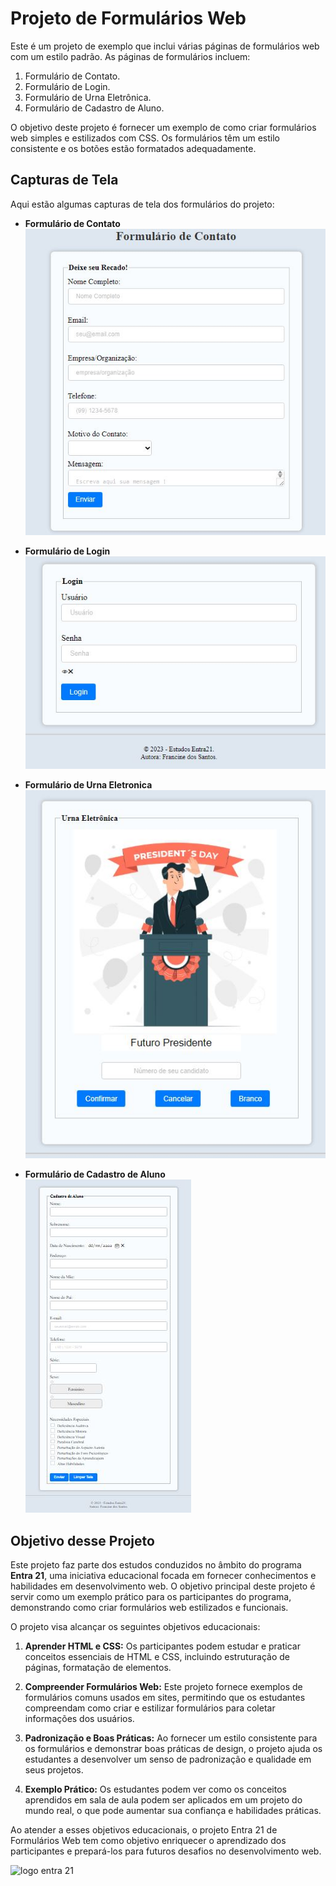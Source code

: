 # Projeto de Formulários Web


Este é um projeto de exemplo que inclui várias páginas de formulários web com um estilo padrão. As páginas de formulários incluem:

1. Formulário de Contato.
2. Formulário de Login.
3. Formulário de Urna Eletrônica.
4. Formulário de Cadastro de Aluno.

O objetivo deste projeto é fornecer um exemplo de como criar formulários web simples e estilizados com CSS. Os formulários têm um estilo consistente e os botões estão formatados adequadamente.

## Capturas de Tela

Aqui estão algumas capturas de tela dos formulários do projeto:

- **Formulário de Contato**<br>
  ![Formulário de Contato](./Contato/assets/forCtt.JPG)

- **Formulário de Login**<br>
  ![Formulário de Login](./Contato/assets/formLogin.JPG)

- **Formulário de Urna Eletronica**<br>
  ![Formulário de Cadastro de Aluno](./Contato/assets/formUrna.JPG)

- **Formulário de Cadastro de Aluno**<br>
  ![Outro Formulário de Cadastro de Aluno](./Contato/assets/formCadastro.JPG)


## Objetivo desse Projeto

Este projeto faz parte dos estudos conduzidos no âmbito do programa **Entra 21**, uma iniciativa educacional focada em fornecer conhecimentos e habilidades em desenvolvimento web. O objetivo principal deste projeto é servir como um exemplo prático para os participantes do programa, demonstrando como criar formulários web estilizados e funcionais.

O projeto visa alcançar os seguintes objetivos educacionais:

1. **Aprender HTML e CSS:** Os participantes podem estudar e praticar conceitos essenciais de HTML e CSS, incluindo estruturação de páginas, formatação de elementos.

2. **Compreender Formulários Web:** Este projeto fornece exemplos de formulários comuns usados em sites, permitindo que os estudantes compreendam como criar e estilizar formulários para coletar informações dos usuários.

3. **Padronização e Boas Práticas:** Ao fornecer um estilo consistente para os formulários e demonstrar boas práticas de design, o projeto ajuda os estudantes a desenvolver um senso de padronização e qualidade em seus projetos.

4. **Exemplo Prático:** Os estudantes podem ver como os conceitos aprendidos em sala de aula podem ser aplicados em um projeto do mundo real, o que pode aumentar sua confiança e habilidades práticas.

Ao atender a esses objetivos educacionais, o projeto Entra 21 de Formulários Web tem como objetivo enriquecer o aprendizado dos participantes e prepará-los para futuros desafios no desenvolvimento web.


 
![logo entra 21](https://cdn.sonicadigital.com.br/entra21/storage/header/257/original-61f8610472d4f.png)